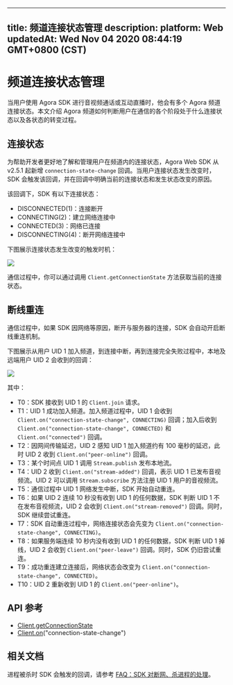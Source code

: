 
---
title: 频道连接状态管理
description: 
platform: Web
updatedAt: Wed Nov 04 2020 08:44:19 GMT+0800 (CST)
---
# 频道连接状态管理
当用户使用 Agora SDK 进行音视频通话或互动直播时，他会有多个 Agora 频道连接状态。本文介绍 Agora 频道如何判断用户在通信的各个阶段处于什么连接状态以及各状态的转变过程。

## 连接状态

为帮助开发者更好地了解和管理用户在频道内的连接状态，Agora Web SDK 从 v2.5.1 起新增 `connection-state-change` 回调。当用户连接状态发生改变时，SDK 会触发该回调，并在回调中明确当前的连接状态和发生状态改变的原因。

该回调下，SDK 有以下连接状态：

- DISCONNECTED(1)：连接断开
- CONNECTING(2)：建立网络连接中
- CONNECTED(3)：网络已连接
- DISCONNECTING(4)：断开网络连接中

下图展示连接状态发生改变的触发时机：

![](https://web-cdn.agora.io/docs-files/1569296695282)

通信过程中，你可以通过调用 `Client.getConnectionState` 方法获取当前的连接状态。

## 断线重连

通信过程中，如果 SDK 因网络等原因，断开与服务器的连接，SDK 会自动开启断线重连机制。

下图展示从用户 UID 1 加入频道，到连接中断，再到连接完全失败过程中，本地及远端用户 UID 2 会收到的回调：

![](https://web-cdn.agora.io/docs-files/1604479301342)

其中：

- T0：SDK 接收到 UID 1 的 `Client.join` 请求。
- T1：UID 1 成功加入频道。加入频道过程中，UID 1 会收到 `Client.on("connection-state-change", CONNECTING)` 回调；加入后收到 `Client.on("connection-state-change", CONNECTED)` 和 `Client.on("connected")` 回调。
- T2：因网间传输延迟，UID 2 感知 UID 1 加入频道约有 100 毫秒的延迟，此时 UID 2 收到 `Client.on("peer-online")` 回调。
- T3：某个时间点 UID 1 调用 `Stream.publish` 发布本地流。
- T4：UID 2 收到 `Client.on("stream-added")` 回调，表示 UID 1 已发布音视频流。UID 2 可以调用 `Stream.subscribe` 方法注册 UID 1 用户的音视频流。
- T5：通信过程中 UID 1 网络发生中断，SDK 开始自动重连。
- T6：如果 UID 2 连续 10 秒没有收到 UID 1 的任何数据，SDK 判断 UID 1 不在发布音视频流，UID 2 会收到 `Client.on("stream-removed")` 回调。同时，SDK 继续尝试重连。
- T7：SDK 自动重连过程中，网络连接状态会先变为 `Client.on("connection-state-change", CONNECTING)`。
- T8：如果服务端连续 10 秒内没有收到 UID 1 的任何数据，SDK 判断 UID 1 掉线，UID 2 会收到 `Client.on("peer-leave")` 回调。同时，SDK 仍旧尝试重连。
- T9：成功重连建立连接后，网络状态会改变为 `Client.on("connection-state-change", CONNECTED)`。
- T10：UID 2 重新收到 UID 1 的 `Client.on("peer-online")`。

## API 参考

- [Client.getConnectionState](https://docs.agora.io/cn/Voice/API%20Reference/web/interfaces/agorartc.client.html#getconnectionstate)
- [Client.on](https://docs.agora.io/cn/Voice/API%20Reference/web/interfaces/agorartc.client.html#on)("connection-state-change")

## 相关文档

进程被杀时 SDK 会触发的回调，请参考 [FAQ：SDK 对断网、杀进程的处理](https://docs.agora.io/cn/faq/sdk_behavior)。
